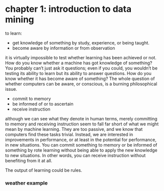 

# chapter 1: introduction to data mining


to learn:


- get knowledge of something by study, experience, or being taught.
- become aware by information or from observation

it is virtually impossible to test whether learning has been achieved
or not. How do you know whether a machine has got knowledge of something? You
probably can’t just ask it questions; even if you could, you wouldn’t be testing its
ability to learn but its ability to answer questions. How do you know whether it has
become aware of something? The whole question of whether computers can be
aware, or conscious, is a burning philosophical issue.


- commit to memory
- be informed of or to ascertain
- receive instruction


although we can see what they denote in human
terms, merely committing to memory and receiving instruction seem to fall far short
of what we might mean by machine learning. They are too passive, and we know
that computers find these tasks trivial. Instead, we are interested in improvements
in performance, or at least in the potential for performance, in new situations. You
can commit something to memory or be informed of something by rote learning
without being able to apply the new knowledge to new situations. In other words,
you can receive instruction without benefiting from it at all.


The output of learning could be rules.


### weather example




















